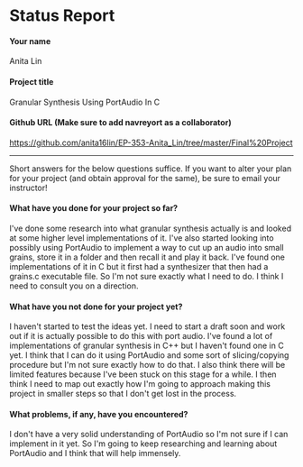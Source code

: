 # Status Report

#### Your name

Anita Lin

#### Project title

Granular Synthesis Using PortAudio In C

#### Github URL (Make sure to add navreyort as a collaborator)
https://github.com/anita16lin/EP-353-Anita_Lin/tree/master/Final%20Project

***

Short answers for the below questions suffice. If you want to alter your plan for your project (and obtain approval for the same), be sure to email your instructor!

#### What have you done for your project so far?

I've done some research into what granular synthesis actually is and looked at some higher level implementations of it. I've also started looking into possibly using PortAudio to implement a way to cut up an audio into small grains, store it in a folder and then recall it and play it back. I've found one implementations of it in C but it first had a synthesizer that then had a grains.c executable file. So I'm not sure exactly what I need to do. I think I need to consult you on a direction. 

#### What have you not done for your project yet?

I haven't started to test the ideas yet. I need to start a draft soon and work out if it is actually possible to do this with port audio. I've found a lot of implementations of granular synthesis in C++ but I haven't found one in C yet. I think that I can do it using PortAudio and some sort of slicing/copying procedure but I'm not sure exactly how to do that. I also think there will be limited features because I've been stuck on this stage for a while. I then think I need to map out exactly how I'm going to approach making this project in smaller steps so that I don't get lost in the process. 

#### What problems, if any, have you encountered?

I don't have a very solid understanding of PortAudio so I'm not sure if I can implement in it yet. So I'm going to keep researching and learning about PortAudio and I think that will help immensely. 
